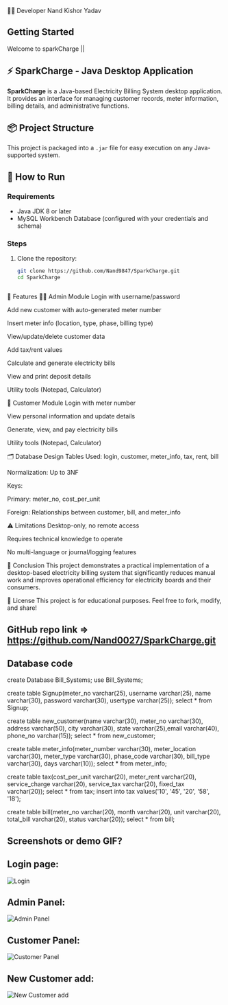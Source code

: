 👨‍💻 Developer
Nand Kishor Yadav


## Getting Started
Welcome to sparkCharge ||


## ⚡ SparkCharge - Java Desktop Application

**SparkCharge** is a Java-based Electricity Billing System desktop application. It provides an interface for managing customer records, meter information, billing details, and administrative functions.

## 📦 Project Structure

This project is packaged into a `.jar` file for easy execution on any Java-supported system.

## 🚀 How to Run

### Requirements
- Java JDK 8 or later
- MySQL Workbench Database (configured with your credentials and schema)

### Steps
1. Clone the repository:
   ```bash
   git clone https://github.com/Nand9847/SparkCharge.git
   cd SparkCharge



🎯 Features
👨‍💼 Admin Module
Login with username/password

Add new customer with auto-generated meter number

Insert meter info (location, type, phase, billing type)

View/update/delete customer data

Add tax/rent values

Calculate and generate electricity bills

View and print deposit details

Utility tools (Notepad, Calculator)

👤 Customer Module
Login with meter number

View personal information and update details

Generate, view, and pay electricity bills

Utility tools (Notepad, Calculator)




🗂️ Database Design
Tables Used:
login, customer, meter_info, tax, rent, bill

Normalization: Up to 3NF

Keys:

Primary: meter_no, cost_per_unit

Foreign: Relationships between customer, bill, and meter_info




⚠️ Limitations
Desktop-only, no remote access

Requires technical knowledge to operate

No multi-language or journal/logging features




🙌 Conclusion
This project demonstrates a practical implementation of a desktop-based electricity billing system that significantly reduces manual work and improves operational efficiency for electricity boards and their consumers.




📜 License
This project is for educational purposes. Feel free to fork, modify, and share!






## GitHub repo link => https://github.com/Nand0027/SparkCharge.git

## Database code 

create Database Bill_Systems;
use Bill_Systems;

create table Signup(meter_no varchar(25), username varchar(25), name varchar(30), password varchar(30), usertype varchar(25));
select * from Signup;

create table new_customer(name varchar(30), meter_no varchar(30), address varchar(50), city varchar(30), state varchar(25),email varchar(40), phone_no varchar(15));
select * from new_customer;

create table meter_info(meter_number varchar(30), meter_location varchar(30), meter_type varchar(30), phase_code varchar(30), bill_type varchar(30), days varchar(10));
select * from meter_info;


create table tax(cost_per_unit varchar(20), meter_rent varchar(20), service_charge varchar(20), service_tax varchar(20), fixed_tax varchar(20));
select * from tax;
insert into tax values('10', '45', '20', '58', '18');


create table bill(meter_no varchar(20), month varchar(20), unit varchar(20), total_bill varchar(20), status varchar(20));
select * from bill;



## Screenshots or demo GIF?


## Login page:
![Login](ScreenShot/Screenshot%202025-07-30%20115605.png)


## Admin Panel:
![Admin Panel](ScreenShot/Screenshot%202025-07-30%20115848.png)


## Customer Panel:
![Customer Panel](ScreenShot/Screenshot%202025-07-30%20120632.png)

## New Customer add:
![New Customer add](ScreenShot/Screenshot%202025-07-30%20115908.png)